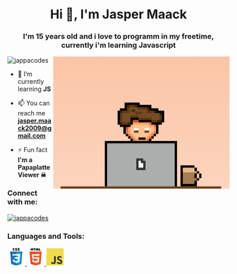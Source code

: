 <h1 align="center">Hi 👋, I'm Jasper Maack</h1>
<h3 align="center">I'm 15 years old and i love to programm in my freetime, currently i'm learning Javascript</h3>
<img align="right" width="400" src="coffee-animation.gif">

<div>
  <p align="left"> <img src="https://komarev.com/ghpvc/?username=jappacodes&label=Profile%20views&color=0e75b6&style=flat" alt="jappacodes" /> </p>

- 🌱 I’m currently learning **JS**

- 📫 You can reach me **jasper.maack2009@gmail.com**

- ⚡ Fun fact **I'm a Papaplatte Viewer ☠**

<h3 align="left">Connect with me:</h3>
<p align="left">
<a href="https://twitter.com/jappacodes" target="blank"><img align="center" src="https://raw.githubusercontent.com/rahuldkjain/github-profile-readme-generator/master/src/images/icons/Social/twitter.svg" alt="jappacodes" height="30" width="40" /></a>
</p>
</div>


<h3 align="left">Languages and Tools:</h3>
<p align="left">
  
<a href="https://de.wikipedia.org/wiki/CSS" target="_blank" rel="noreferrer">
  <img src="https://raw.githubusercontent.com/devicons/devicon/master/icons/css3/css3-original-wordmark.svg" alt="css3" width="40" height="40"/>
</a>

<a href="https://de.wikipedia.org/wiki/Hypertext_Markup_Language" target="_blank" rel="noreferrer">
  <img src="https://raw.githubusercontent.com/devicons/devicon/master/icons/html5/html5-original-wordmark.svg" alt="html5" width="40" height="40"/>
</a>

<a href="https://de.wikipedia.org/wiki/JavaScript" target="_blank" rel="noreferrer">
  <img src="https://raw.githubusercontent.com/devicons/devicon/master/icons/javascript/javascript-original.svg" alt="javascript" width="40" height="40"/>
</a>

</p>


